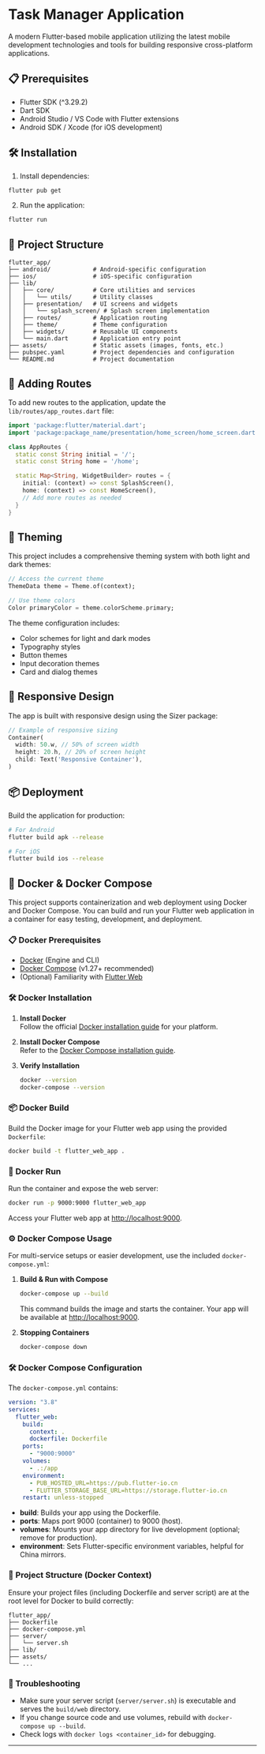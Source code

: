 # Task Manager Application

A modern Flutter-based mobile application utilizing the latest mobile development technologies and tools for building responsive cross-platform applications.

## 📋 Prerequisites

- Flutter SDK (^3.29.2)
- Dart SDK
- Android Studio / VS Code with Flutter extensions
- Android SDK / Xcode (for iOS development)

## 🛠️ Installation

1. Install dependencies:

```bash
flutter pub get
```

2. Run the application:

```bash
flutter run
```

## 📁 Project Structure

```
flutter_app/
├── android/            # Android-specific configuration
├── ios/                # iOS-specific configuration
├── lib/
│   ├── core/           # Core utilities and services
│   │   └── utils/      # Utility classes
│   ├── presentation/   # UI screens and widgets
│   │   └── splash_screen/ # Splash screen implementation
│   ├── routes/         # Application routing
│   ├── theme/          # Theme configuration
│   ├── widgets/        # Reusable UI components
│   └── main.dart       # Application entry point
├── assets/             # Static assets (images, fonts, etc.)
├── pubspec.yaml        # Project dependencies and configuration
└── README.md           # Project documentation
```

## 🧩 Adding Routes

To add new routes to the application, update the `lib/routes/app_routes.dart` file:

```dart
import 'package:flutter/material.dart';
import 'package:package_name/presentation/home_screen/home_screen.dart';

class AppRoutes {
  static const String initial = '/';
  static const String home = '/home';

  static Map<String, WidgetBuilder> routes = {
    initial: (context) => const SplashScreen(),
    home: (context) => const HomeScreen(),
    // Add more routes as needed
  }
}
```

## 🎨 Theming

This project includes a comprehensive theming system with both light and dark themes:

```dart
// Access the current theme
ThemeData theme = Theme.of(context);

// Use theme colors
Color primaryColor = theme.colorScheme.primary;
```

The theme configuration includes:

- Color schemes for light and dark modes
- Typography styles
- Button themes
- Input decoration themes
- Card and dialog themes

## 📱 Responsive Design

The app is built with responsive design using the Sizer package:

```dart
// Example of responsive sizing
Container(
  width: 50.w, // 50% of screen width
  height: 20.h, // 20% of screen height
  child: Text('Responsive Container'),
)
```

## 📦 Deployment

Build the application for production:

```bash
# For Android
flutter build apk --release

# For iOS
flutter build ios --release
```

## 🐳 Docker & Docker Compose

This project supports containerization and web deployment using Docker and Docker Compose. You can build and run your Flutter web application in a container for easy testing, development, and deployment.

### 📋 Docker Prerequisites

- [Docker](https://docs.docker.com/get-docker/) (Engine and CLI)
- [Docker Compose](https://docs.docker.com/compose/install/) (v1.27+ recommended)
- (Optional) Familiarity with [Flutter Web](https://docs.flutter.dev/platform-integration/web)

### 🛠️ Docker Installation

1. **Install Docker**  
   Follow the official [Docker installation guide](https://docs.docker.com/get-docker/) for your platform.

2. **Install Docker Compose**  
   Refer to the [Docker Compose installation guide](https://docs.docker.com/compose/install/).

3. **Verify Installation**
   ```bash
   docker --version
   docker-compose --version
   ```

### 📦 Docker Build

Build the Docker image for your Flutter web app using the provided `Dockerfile`:

```bash
docker build -t flutter_web_app .
```

### 🚀 Docker Run

Run the container and expose the web server:

```bash
docker run -p 9000:9000 flutter_web_app
```

Access your Flutter web app at [http://localhost:9000](http://localhost:9000).

### ⚙️ Docker Compose Usage

For multi-service setups or easier development, use the included `docker-compose.yml`:

1. **Build & Run with Compose**

   ```bash
   docker-compose up --build
   ```

   This command builds the image and starts the container. Your app will be available at [http://localhost:9000](http://localhost:9000).

2. **Stopping Containers**
   ```bash
   docker-compose down
   ```

### 🛠️ Docker Compose Configuration

The `docker-compose.yml` contains:

```yaml
version: "3.8"
services:
  flutter_web:
    build:
      context: .
      dockerfile: Dockerfile
    ports:
      - "9000:9000"
    volumes:
      - .:/app
    environment:
      - PUB_HOSTED_URL=https://pub.flutter-io.cn
      - FLUTTER_STORAGE_BASE_URL=https://storage.flutter-io.cn
    restart: unless-stopped
```

- **build**: Builds your app using the Dockerfile.
- **ports**: Maps port 9000 (container) to 9000 (host).
- **volumes**: Mounts your app directory for live development (optional; remove for production).
- **environment**: Sets Flutter-specific environment variables, helpful for China mirrors.

### 📁 Project Structure (Docker Context)

Ensure your project files (including Dockerfile and server script) are at the root level for Docker to build correctly:

```
flutter_app/
├── Dockerfile
├── docker-compose.yml
├── server/
│   └── server.sh
├── lib/
├── assets/
└── ...
```

### 🚦 Troubleshooting

- Make sure your server script (`server/server.sh`) is executable and serves the `build/web` directory.
- If you change source code and use volumes, rebuild with `docker-compose up --build`.
- Check logs with `docker logs <container_id>` for debugging.

---
